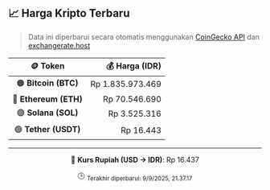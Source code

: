 

<!-- HARGA_KRIPTO -->
## 📈 Harga Kripto Terbaru

> Data ini diperbarui secara otomatis menggunakan [CoinGecko API](https://www.coingecko.com/) dan [exchangerate.host](https://exchangerate.host/)

<div align="center">

| 🪙 Token | 💰 Harga (IDR) |
|:------:|---------------:|
| 🟠 **Bitcoin (BTC)**   | Rp 1.835.973.469 |
| 🔵 **Ethereum (ETH)**  | Rp 70.546.690 |
| 🟣 **Solana (SOL)**    | Rp 3.525.316 |
| 🟢 **Tether (USDT)**   | Rp 16.443 |

---

💱 **Kurs Rupiah (USD → IDR)**: Rp 16.437

🕒 <sub>Terakhir diperbarui: 9/9/2025, 21.37.17</sub>

</div>
<!-- /HARGA_KRIPTO -->